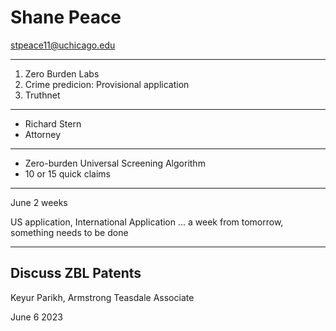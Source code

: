 # Shane Peace

stpeace11@uchicago.edu 

---

1. Zero Burden Labs
2. Crime predicion: Provisional application
3. Truthnet


----

+ Richard Stern
+ Attorney

---

+ Zero-burden Universal Screening Algorithm
+ 10 or 15 quick claims

---

June 2 weeks

US application, International Application ... a week from tomorrow, something needs to be done


-----

## Discuss ZBL Patents

Keyur Parikh, Armstrong Teasdale Associate

June 6 2023







